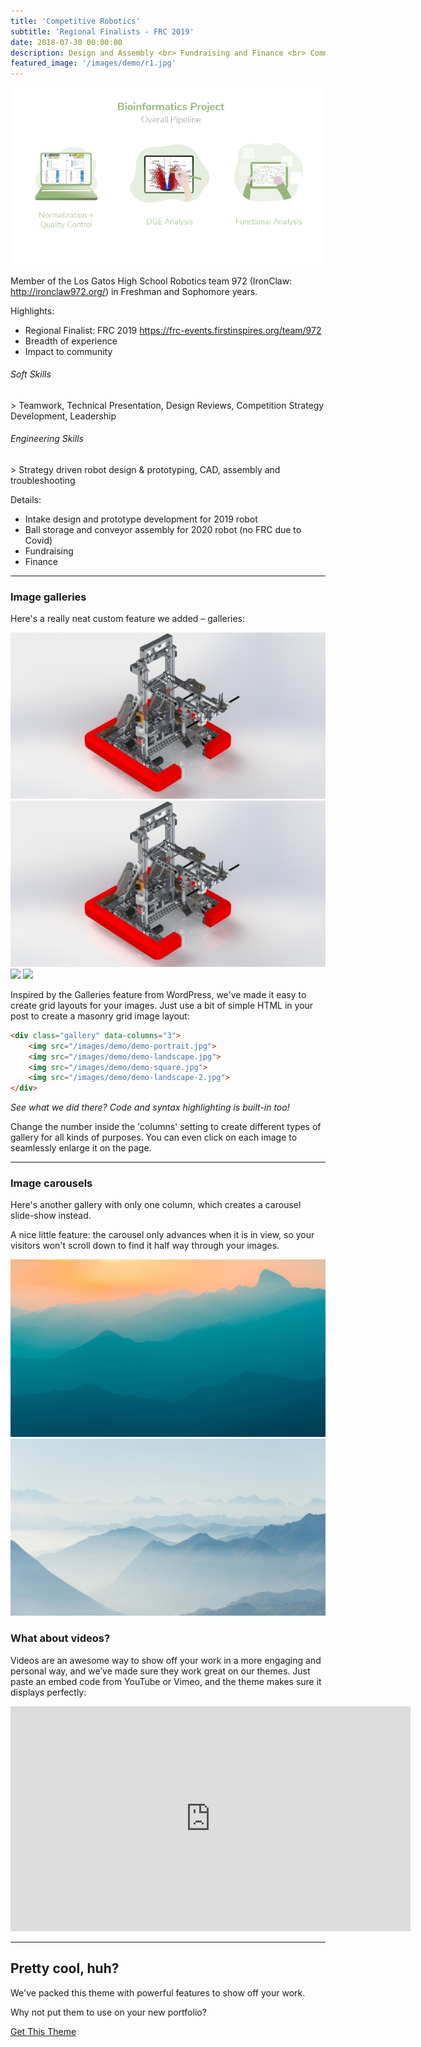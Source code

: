 ```yaml
---
title: 'Competitive Robotics'
subtitle: 'Regional Finalists - FRC 2019'
date: 2018-07-30 00:00:00
description: Design and Assembly <br> Fundraising and Finance <br> Community Outreach
featured_image: '/images/demo/r1.jpg'
---
```


![](/images/demo/bioinformatics-p.png)

Member of the Los Gatos High School Robotics team 972 (IronClaw: http://ironclaw972.org/) in Freshman and Sophomore years.  
  
Highlights:
* Regional Finalist: FRC 2019 https://frc-events.firstinspires.org/team/972
* Breadth of experience
* Impact to community

<h6> Soft Skills </h6>
> Teamwork, Technical Presentation, Design Reviews, Competition Strategy Development, Leadership

<h6> Engineering Skills </h6>
> Strategy driven robot design & prototyping, CAD, assembly and troubleshooting


Details:

* Intake design and prototype development for 2019 robot 
* Ball storage and conveyor assembly for 2020 robot (no FRC due to Covid)
* Fundraising
* Finance

---

### Image galleries

Here's a really neat custom feature we added – galleries:

<div class="gallery" data-columns="3">
	<img src="/images/demo/r1.jpg">
	<img src="/images/demo/r1.jpg">
	<img src="/images/demo/robotics3.jpg">
	<img src="/images/demo/robotics4.jpg">
</div>

Inspired by the Galleries feature from WordPress, we've made it easy to create grid layouts for your images. Just use a bit of simple HTML in your post to create a masonry grid image layout:

```html
<div class="gallery" data-columns="3">
    <img src="/images/demo/demo-portrait.jpg">
    <img src="/images/demo/demo-landscape.jpg">
    <img src="/images/demo/demo-square.jpg">
    <img src="/images/demo/demo-landscape-2.jpg">
</div>
```

*See what we did there? Code and syntax highlighting is built-in too!*

Change the number inside the 'columns' setting to create different types of gallery for all kinds of purposes. You can even click on each image to seamlessly enlarge it on the page.

---

### Image carousels

Here's another gallery with only one column, which creates a carousel slide-show instead.

A nice little feature: the carousel only advances when it is in view, so your visitors won't scroll down to find it half way through your images.

<div class="gallery" data-columns="1">
	<img src="/images/demo/demo-landscape.jpg">
	<img src="/images/demo/demo-landscape-2.jpg">
</div>

### What about videos?

Videos are an awesome way to show off your work in a more engaging and personal way, and we’ve made sure they work great on our themes. Just paste an embed code from YouTube or Vimeo, and the theme makes sure it displays perfectly:

<iframe src="https://player.vimeo.com/video/148003889" width="640" height="360" frameborder="0" allowfullscreen></iframe>

---

## Pretty cool, huh?

We've packed this theme with powerful features to show off your work.

Why not put them to use on your new portfolio?

<a href="https://jekyllthemes.io/theme/personal-website-jekyll-theme" class="button button--large">Get This Theme</a>
